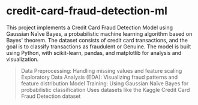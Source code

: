 # credit-card-fraud-detection-ml
This project implements a Credit Card Fraud Detection Model using Gaussian Naïve Bayes, a probabilistic machine learning algorithm based on Bayes' theorem. The dataset consists of credit card transactions, and the goal is to classify transactions as fraudulent or Genuine. The model is built using Python, with scikit-learn, pandas, and matplotlib for analysis and visualization.

> Data Preprocessing: Handling missing values and feature scaling
> Exploratory Data Analysis (EDA): Visualizing fraud patterns and feature distribution
> Model Training: Using Gaussian Naïve Bayes for probabilistic classification
> Uses datasets like the Kaggle Credit Card Fraud Detection dataset  
